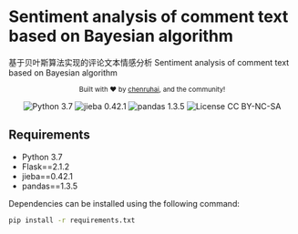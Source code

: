 # Sentiment analysis of comment text based on Bayesian algorithm
基于贝叶斯算法实现的评论文本情感分析 Sentiment analysis of comment text based on Bayesian algorithm


<p align="center">
  <sub>
    Built with ❤︎ by
    <a href="https://github.comchenruhai">chenruhai</a>, 
    and the community!
  </sub>
</p>

<p align="center">
   <img alt="Python 3.7" src="https://img.shields.io/badge/python-3.7-green.svg?style=plastic">
  <img alt="jieba 0.42.1" src="https://img.shields.io/badge/jieba-0.42.1-green.svg?style=plastic">
  <img alt="pandas 1.3.5" src="https://img.shields.io/badge/pandas-1.3.5-green.svg?style=plastic">
  <img alt="License CC BY-NC-SA" src="https://img.shields.io/badge/license-CC_BY--NC--SA--green.svg?style=plastic">
</p>

## Requirements

- Python 3.7
- Flask==2.1.2
- jieba==0.42.1
- pandas==1.3.5

Dependencies can be installed using the following command:
```bash
pip install -r requirements.txt
```
